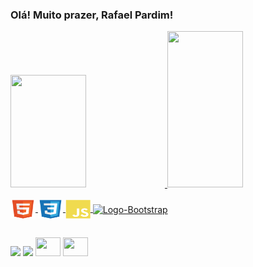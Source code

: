 ### Olá! Muito prazer, Rafael Pardim!

 <div style="display: inline_block">
  <a href="https://github.com/orafapardim">
  <img display="inline-block" height="180em" width="49%" src="https://github-readme-stats.vercel.app/api?username=orafapardim&show_icons=true&theme=dark&include_all_commits=true&count_private=true"/>
  <img display="inline-block" height="250em" width="49%" src="https://github-readme-stats.vercel.app/api/top-langs/?username=orafapardim&layout=compact&langs_count=16&theme=dark"/>
</div>
<div style="display: inline_block"><br>
  <img align="center" alt="Logo-HTML" height="30" width="40" src="https://raw.githubusercontent.com/devicons/devicon/master/icons/html5/html5-original.svg">
  <img align="center" alt="Logo-CSS" height="30" width="40" src="https://raw.githubusercontent.com/devicons/devicon/master/icons/css3/css3-original.svg">
  <img align="center" alt="Logo-JavaScript" height="30" width="40" src="https://raw.githubusercontent.com/devicons/devicon/master/icons/javascript/javascript-plain.svg">
  <img align="center" alt="Logo-Bootstrap" height="30" width="40" src="https://raw.githubusercontent.com/jmnote/z-icons/master/svg/bootstrap.svg">
</div>
 
 ##
 
<div> 
  <a href="https://instagram.com/orafapardim" target="_blank"><img src="https://img.shields.io/badge/-Instagram-%23E4405F?style=for-the-badge&logo=instagram&logoColor=white" target="_blank"></a>
  <a href="https://www.linkedin.com/in/rafaelpardim" target="_blank"><img src="https://img.shields.io/badge/-LinkedIn-%230077B5?style=for-the-badge&logo=linkedin&logoColor=white" target="_blank"></a>
  <a href="https://www.twitter.com/orafapardim" target="_blank"><img height="30" width="40" src="https://raw.githubusercontent.com/jmnote/z-icons/master/svg/twitter.svg?style=for-the-badge&logo=twitch&logoColor=white" target="_blank"></a>
  <a href="mailto:orafapardim@gmail.com" target="_blank"><img height="30" width="40" src="https://raw.githubusercontent.com/jmnote/z-icons/master/svg/google.svg?style=for-the-badge&logo=linkedin&logoColor=white" target="_blank"></a>
</div>
